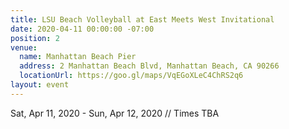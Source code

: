 ```yaml
---
title: LSU Beach Volleyball at East Meets West Invitational
date: 2020-04-11 00:00:00 -07:00
position: 2
venue:
  name: Manhattan Beach Pier
  address: 2 Manhattan Beach Blvd, Manhattan Beach, CA 90266
  locationUrl: https://goo.gl/maps/VqEGoXLeC4ChRS2q6
layout: event
---
```


Sat, Apr 11, 2020 - Sun, Apr 12, 2020 // Times TBA
